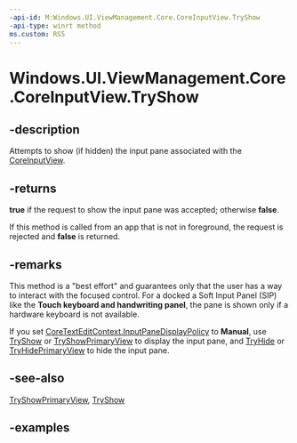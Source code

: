 ```yaml
---
-api-id: M:Windows.UI.ViewManagement.Core.CoreInputView.TryShow
-api-type: winrt method
ms.custom: RS5
---
```


<!-- Method syntax.
public bool CoreInputView.TryShow()
-->

# Windows.UI.ViewManagement.Core.CoreInputView.TryShow

## -description

Attempts to show (if hidden) the input pane associated with the [CoreInputView](coreinputview.md).

## -returns

**true** if the request to show the input pane was accepted; otherwise **false**.

If this method is called from an app that is not in foreground, the request is rejected and **false** is returned.

## -remarks

This method is a "best effort" and guarantees only that the user has a way to interact with the focused control. For a docked a Soft Input Panel (SIP) like the **Touch keyboard and handwriting panel**, the pane is shown only if a hardware keyboard is not available.

If you set [CoreTextEditContext.InputPaneDisplayPolicy](../windows.ui.text.core/coretexteditcontext_inputpanedisplaypolicy.md) to **Manual**, use [TryShow](coreinputview_tryshow_1077566544.md) or [TryShowPrimaryView](coreinputview_tryshowprimaryview_1925215151.md) to display the input pane, and [TryHide](coreinputview_tryhide_42550069.md) or [TryHidePrimaryView](coreinputview_tryhideprimaryview_908065025.md) to hide the input pane.

## -see-also

[TryShowPrimaryView](coreinputview_tryshowprimaryview_1925215151.md), [TryShow](coreinputview_tryshow_154132369.md)

## -examples
